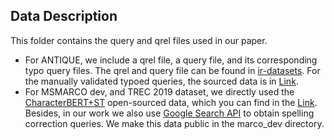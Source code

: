 ## Data Description

This folder contains the query and qrel files used in our paper.

- For ANTIQUE, we include a qrel file, a query file, and its corresponding typo query files. The qrel and query file can be found in [ir-datasets](https://ir-datasets.com/antique.html). For the manually validated typoed queries, the sourced data is in [Link](https://github.com/Guzpenha/query_variation_generators/blob/main/data/variations_antique_labeled.csv).
- For MSMARCO dev, and TREC 2019 dataset, we directly used the [CharacterBERT+ST](https://dl.acm.org/doi/pdf/10.1145/3477495.3531951) open-sourced data, which you can find in the [Link](https://github.com/ielab/CharacterBERT-DR/tree/main/data). Besides, in our work we also use [Google Search API](6https://developers.google.com/customsearch/v1/introduction) to obtain spelling correction queries. We make this data public in the marco_dev directory.
